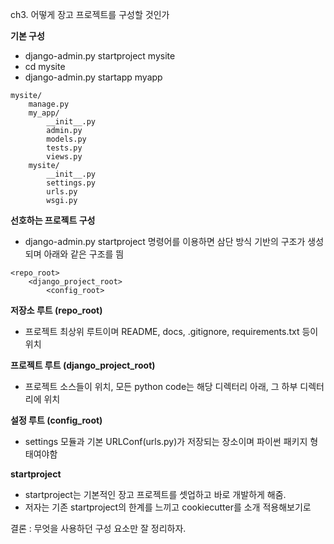 ch3. 어떻게 장고 프로젝트를 구성할 것인가

**기본 구성**
* django-admin.py startproject mysite
* cd mysite
* django-admin.py startapp myapp

```
mysite/
    manage.py
    my_app/
        __init__.py
        admin.py
        models.py
        tests.py
        views.py
    mysite/
        __init__.py
        settings.py
        urls.py
        wsgi.py
```

**선호하는 프로젝트 구성**
* django-admin.py startproject 명령어를 이용하면 삼단 방식 기반의 구조가 생성되며 아래와 같은 구조를 띔

```
<repo_root>
    <django_project_root>
        <config_root>
```

**저장소 루트 (repo_root)**
* 프로젝트 최상위 루트이며 README, docs, .gitignore, requirements.txt 등이 위치

**프로젝트 루트 (django_project_root)**
* 프로젝트 소스들이 위치, 모든 python code는 해당 디렉터리 아래, 그 하부 디렉터리에 위치

**설정 루트 (config_root)**
* settings 모듈과 기본 URLConf(urls.py)가 저장되는 장소이며 파이썬 패키지 형태여야함

**startproject**
* startproject는 기본적인 장고 프로젝트를 셋업하고 바로 개발하게 해줌.
* 저자는 기존 startproject의 한계를 느끼고 cookiecutter를 소개 적용해보기로

결론 : 무엇을 사용하던 구성 요소만 잘 정리하자.
